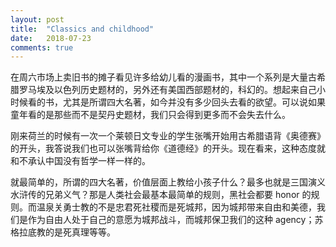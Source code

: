 ```yaml
---
layout: post
title:  "Classics and childhood"
date:   2018-07-23
comments: true
---
```


在周六市场上卖旧书的摊子看见许多给幼儿看的漫画书，其中一个系列是大量古希腊罗马埃及以色列历史题材的，另外还有美国西部题材的，科幻的。想起来自己小时候看的书，尤其是所谓四大名著，如今并没有多少回头去看的欲望。可以说如果童年看的是那些而不是契丹史题材，我们只会得到更多而不会失去什么。

刚来荷兰的时候有一次一个莱顿日文专业的学生张嘴开始用古希腊语背《奥德赛》的开头，我答说我们也可以张嘴背给你《道德经》的开头。现在看来，这种态度就和不承认中国没有哲学一样一样的。

就最简单的，所谓的四大名著，价值层面上教给小孩子什么？最多也就是三国演义水浒传的兄弟义气？那是人类社会最基本最简单的规则，黑社会都要 honor 的规则。而温泉关勇士教的不是忠君死社稷而是死城邦，因为城邦带来自由和美德，我们是作为自由人处于自己的意愿为城邦战斗，而城邦保卫我们的这种 agency；苏格拉底教的是死真理等等。
